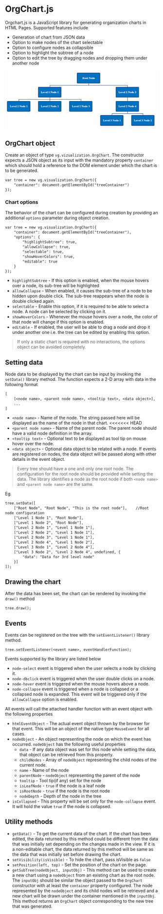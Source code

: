 # OrgChart.js

Orgchart.js is a JavaScript library for generating organization charts in HTML Pages. Supported features include
	
* Generation of chart from JSON data
* Option to make nodes of the chart selectable
* Option to configure nodes as collapsible
* Option to highlight the subtree of a node
* Option to edit the tree by dragging nodes and dropping them under another node

![](/examples/Chart.PNG)

## OrgChart object
Create an object of type `vg.vizualization.OrgChart`. The constructor expects a JSON object as its input with the mandatory property `container` which should hold a reference to the DOM element under which the chart is to be generated.

	var tree = new vg.visualization.OrgChart({
    	"container": document.getElementById("treeContainer")
	});

### Chart options
The behavior of the chart can be configured during creation by providing an additional `options` parameter during object creation.
 
    var tree = new vg.visualization.OrgChart({
    	"container": document.getElementById("treeContainer"),
    	"options": {
    	    "highlightSubtree": true,
    	    "allowCollapse": true,
    	    "selectable": true,
    	    "showHoverColors": true,
    	    "editable": true
    	}
	});

* `highlightSubtree` - If this option is enabled, when the mouse hovers over a node, its sub-tree will be highlighted
* `allowCollapse` - When enabled, it causes the sub-tree of a node to be hidden upon double click. The sub-tree reappears when the node is double clicked again.
* `selectable` - Enable this option, if it is required to be able to select a node. A node can be selected by clicking on it.
* `showHoverColors` - Whenever the mouse hovers over a node, the color of that node will change if this option is enabled.
* `editable` - If enabled, the user will be able to drag a node and drop it under another one i.e. the tree can be edited by enabling this option.

> If only a static chart is required with no interactions, the options object can be avoided completely.

## Setting data
Node data to be displayed by the chart can be input by invoking the `setData()` library method. The function expects a 2-D array with data in the following format

	[
		[<node name>, <parent node name>, <tooltip text>, <data object>],
		...
	]

* `<node name>` - Name of the node. The string passed here will be displayed as the name of the node in that chart.
<<<<<<< HEAD
* `<parent node name>` - Name of the parent node. The parent node should have a valid node definition in the array.
* `<tooltip text>` - Optional text to be displayed as tool tip on mouse hover over the node.
* `<data object>` - Optional data object to be related with a node. If events are registered on nodes, the data object will be passed along with other details in the event object.

> Every tree should have a one and only one root node. The configuration for the root node should be provided while setting the data. The library identifies a node as the root node if both `<node name>` and `<parent node name>` are the same.

Eg.

	tree.setData([
	    ["Root Node", "Root Node", "This is the root node"],	//Root node configuration
	    ["Level 1 Node 1", "Root Node"],
	    ["Level 1 Node 2", "Root Node"],
	    ["Level 2 Node 1", "Level 1 Node 1"],
	    ["Level 2 Node 2", "Level 1 Node 1"],
	    ["Level 2 Node 3", "Level 1 Node 1"],
	    ["Level 2 Node 4", "Level 1 Node 2"],
	    ["Level 3 Node 1", "Level 2 Node 4"],
	    ["Level 3 Node 2", "Level 2 Node 4", undefined, {
	    	"data": "Data for 3rd level node"
	    }]
	]);


## Drawing the chart
After the data has been set, the chart can be rendered by invoking the `draw()` method

	tree.draw();

## Events
Events can be registered on the tree with the `setEventListener()` library method.

	tree.setEventListener(<event name>, eventHandlerFunction);

Events supported by the library are listed below

* `node-select` event is triggered when the user selects a node by clicking it.
* `node-dbclick` event is triggered when the user double clicks on a node.
* `node-hover` event is triggered when the mouse hovers above a node.
* `node-collapse` event is triggered when a node is collapsed or a collapsed node is expanded. This event will be triggered only if the `allowCollapse` option is enabled.

All events will call the attached handler function with an event object with the following properties

* `htmlEventObject` - The actual event object thrown by the browser for that event. This will be an object of the native type `MouseEvent` for all cases. 
* `nodeObject` - An object representing the node on which the event has occurred. `nodeObject` has the following useful properties
	* `data` - If any data object was set for this node while setting the data, that object can be retrieved from this property.
	* `childNodes` - Array of `nodeObject` representing the child nodes of the current node.
	* `name` - Name of the node
	* `parentNode` - `nodeObject` representing the parent of the node
	* `tooltip` - Tool tip(if any) set for the node
	* `isLeafNode` - `true` if the node is a leaf node
	* `isRootNode` - `true` if the node is the root node
	* `nodeDepth` - Depth of the node in the tree
* `isCollapsed` - This property will be set only for the `node-collapse` event. It will hold the value `true` if the node is collapsed.

## Utility methods
*	`getData()` - To get the current data of the chart. If the chart has been edited, the data returned by this method could be different from the data that was initially set depending on the changes made in the view. If it is a non-editable chart, the data returned by this method will be same as the data that was initially set before drawing the chart. 
*	`setVisibility(isVisible)` - To hide the chart, pass isVisible as `false`
*	`setPosition(left, top)` - Set the position of the chart on the page.
*	`getSubTree(nodeObject, inputObj)` - This method can be used to create a new chart using a `nodeObject` from an existing chart as the root node. The `inputObj` should be similar the object passed to the `OrgChart` constructor with at least the `container` property configured. The node represented by the `nodeObject` and its child nodes will be retrieved and a new chart will be drawn under the container mentioned in the `inputObj`. This method returns an `OrgChart` object corresponding to the new tree that was generated. 